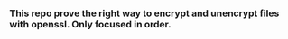 ### This repo prove the right way to encrypt and unencrypt files with openssl. Only focused in order.
